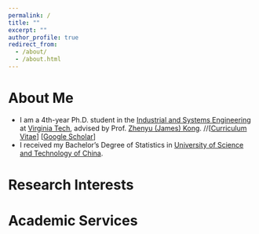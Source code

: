 ```yaml
---
permalink: /
title: ""
excerpt: ""
author_profile: true
redirect_from: 
  - /about/
  - /about.html
---
```


# About Me
* I am a 4th-year Ph.D. student in the [Industrial and Systems Engineering](https://www.ise.vt.edu/) at [Virginia Tech](https://vt.edu/), advised by Prof. [Zhenyu (James) Kong](https://www.smartlab-vt.com/faculty-adviser). //[[Curriculum Vitae](http://lantaoyu.com/files/lantaoyu_cv.pdf)] [[Google Scholar](https://scholar.google.com/citations?user=Ixg9n-EAAAAJ&hl=en)]
* I received my Bachelor’s Degree of Statistics in [University of Science and Technology of China](https://en.ustc.edu.cn/). 
# Research Interests

# Academic Services


